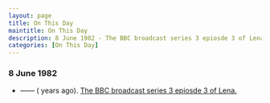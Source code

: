 ```yaml
---
layout: page
title: On This Day
maintitle: On This Day
description: 8 June 1982 - The BBC broadcast series 3 epiosde 3 of Lena.
categories: [On This Day]
---
```


### 8 June 1982
* —— (<span id="age1"></span> years ago). [The BBC broadcast series 3 epiosde 3 of Lena.](/bbc%20one/lena%20-%20series%203/1982/06/08/lena.html)

<!-- Script for calculating number of years ago -->
<script>
var dob = '19820608';
var year = Number(dob.substr(0, 4));
var month = Number(dob.substr(4, 2)) - 1;
var day = Number(dob.substr(6, 2));
var today = new Date();
var age1 = today.getFullYear() - year;
if (today.getMonth() < month || (today.getMonth() == month && today.getDate() < day)) {
age1--;
}
document.getElementById("age1").innerHTML=age1;
</script>

